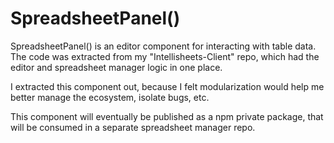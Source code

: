 # SpreadsheetPanel()

SpreadsheetPanel() is an editor component for interacting with table data. The code was extracted from my "Intellisheets-Client" repo, which had the editor and spreadsheet manager logic in one place.

I extracted this component out, because I felt modularization would help me better manage the ecosystem, isolate bugs, etc.

This component will eventually be published as a npm private package, that will be consumed in a separate spreadsheet manager repo.
